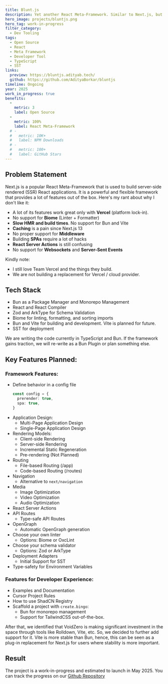 ```yaml
---
title: Blunt.js
description: Yet another React Meta-Framework. Similar to Next.js, but fully open and built for Bun.
hero_image: projects/bluntjs.png
hero_tag: work-in-progress
filter_category:
  - Dev Tooling
tags:
  - Open Source
  - React
  - Meta Framework
  - Developer Tool
  - TypeScript
  - SST
links:
  preview: https://bluntjs.adityab.tech/
  github: https://github.com/AdityaBorkar/bluntjs
timeline: Ongoing
year: 2025
work_in_progress: true
benefits:
  -
    metric: 3
    label: Open Source
  -
    metric: 100%
    label: React Meta-Framework
  # -
  #   metric: 10K+
  #   label: NPM Downloads
  # -
  #   metric: 100+
  #   label: GitHub Stars
---
```


## Problem Statement

Next.js is a popular React Meta-Framework that is used to build server-side rendered (SSR) React applications.
It is a powerful and flexible framework that provides a lot of features out of the box.
Here's my rant about why I don't like it:

- A lot of its features work great only with **Vercel** (platform lock-in).
- No support for **Biome** (Linter + Formatter)
- **Slow HMR and build times**. No support for Bun and Vite
- **Caching** is a pain since Next.js 13
- No proper support for **Middleware**
- Building **SPAs** require a lot of hacks
- **React Server Actions** is still confusing
- No support for **Websockets** and **Server-Sent Events**

Kindly note:

- I still love Team Vercel and the things they build.
- We are not building a replacement for Vercel / cloud provider.

## Tech Stack

- Bun as a Package Manager and Monorepo Management
- React and React Compiler
- Zod and ArkType for Schema Validation
- Biome for linting, formatting, and sorting imports
- Bun and Vite for building and development. Vite is planned for future.
- SST for deployment
<!-- - TRPC, ORPC, and Next-safe-actions for React Server Actions -->

We are writing the code currently in TypeScript and Bun. If the framework gains traction, we will re-write as a Bun Plugin or plan something else.

## Key Features Planned:

### Framework Features:

- Define behavior in a config file
  ```ts
  const config = {
    prerender: true,
    spa: true,
  }
  ```
- Application Design:
  - Multi-Page Application Design
  - Single-Page Application Design
- Rendering Models:
  - Client-side Rendering
  - Server-side Rendering
  - Incremental Static Regeneration
  - Pre-rendering (Not Planned)
- Routing
  - File-based Routing (/app)
  - Code-based Routing (/routes)
- Navigation
  - Alternative to `next/navigation`
- Media
  - Image Optimization
  - Video Optimization
  - Audio Optimization
- React Server Actions
- API Routes
  - Type-safe API Routes
- OpenGraph
  - Automatic OpenGraph generation
- Choose your own linter
  - Options: Biome or OxcLint
- Choose your schema validator
  - Options: Zod or ArkType
- Deployment Adapters
  - Initial Support for SST
- Type-safety for Environment Variables
<!-- I18N -->
<!-- PartyTown -->
<!-- Sitemap -->
<!-- Content Loader -->
<!-- Media Optimization -->
<!-- Dev Toolbar -->

<!-- Commands: blunt dev build start type-sync generate:docs telemetry -->

### Features for Developer Experience:

- Examples and Documentation
- Cursor Project Rules
- How to use ShadCN Registry
- Scaffold a project with `create.bingo`:
  - Bun for monorepo management
  - Support for TailwindCSS out-of-the-box.


After that, we identified that VoidZero is making significant investment in the space through tools like Rolldown, Vite, etc. So, we decided to further add support for it. Vite is more stable than Bun, hence, this can be seen as a plug-in replacement for Next.js for users where stability is more important.

<!-- - TRPC, ORPC, and Next-safe-actions for React Server Actions -->
<!-- - Bring in any external API with fetch schema support using Swagger. -->

## Result

The project is a work-in-progress and estimated to launch in May 2025. You can track the progress on our [Github Repository](https://github.com/AdityaBorkar/blunt)

